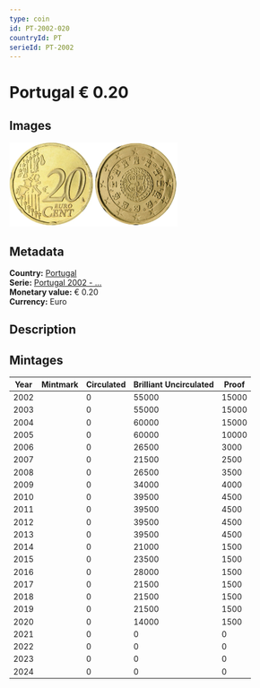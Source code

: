```yaml
---
type: coin
id: PT-2002-020
countryId: PT
serieId: PT-2002
---
```


# Portugal € 0.20

## Images

<img src="../../../Images/common-2002-020.webp" height="150" alt="Front image"><img src="Images/portugal-2002-020.webp" height="150" alt="Back image">

## Metadata

**Country:** [Portugal](../index.md)\
**Serie:** [Portugal 2002 - ...](index.md)\
**Monetary value:** € 0.20\
**Currency:** Euro

## Description

## Mintages

| Year | Mintmark | Circulated | Brilliant Uncirculated | Proof |
| ---- | -------- | ---------- | ---------------------- | ----- |
| 2002 |          | 0          | 55000                  | 15000 |
| 2003 |          | 0          | 55000                  | 15000 |
| 2004 |          | 0          | 60000                  | 15000 |
| 2005 |          | 0          | 60000                  | 10000 |
| 2006 |          | 0          | 26500                  | 3000  |
| 2007 |          | 0          | 21500                  | 2500  |
| 2008 |          | 0          | 26500                  | 3500  |
| 2009 |          | 0          | 34000                  | 4000  |
| 2010 |          | 0          | 39500                  | 4500  |
| 2011 |          | 0          | 39500                  | 4500  |
| 2012 |          | 0          | 39500                  | 4500  |
| 2013 |          | 0          | 39500                  | 4500  |
| 2014 |          | 0          | 21000                  | 1500  |
| 2015 |          | 0          | 23500                  | 1500  |
| 2016 |          | 0          | 28000                  | 1500  |
| 2017 |          | 0          | 21500                  | 1500  |
| 2018 |          | 0          | 21500                  | 1500  |
| 2019 |          | 0          | 21500                  | 1500  |
| 2020 |          | 0          | 14000                  | 1500  |
| 2021 |          | 0          | 0                      | 0     |
| 2022 |          | 0          | 0                      | 0     |
| 2023 |          | 0          | 0                      | 0     |
| 2024 |          | 0          | 0                      | 0     |
